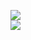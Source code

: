 [![](https://img.shields.io/badge/Made%20With-Github%20Spray-lightgrey.svg?style=for-the-badge&logo=github)](https://github.com/Annihil/github-spray#1531)  
[![](https://i.imgur.com/2DrTn0Z.gif)](https://github.com/Annihil/github-spray)